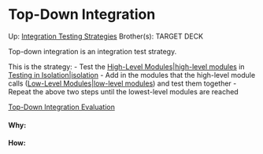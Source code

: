 # Top-Down Integration

Up: [Integration Testing Strategies](integration_testing_strategies)
Brother(s):
TARGET DECK

Top-down integration is an integration test strategy.

This is the strategy:
	- Test the [High-Level Modules|high-level modules](high-level_modules|high-level_modules) in [Testing in Isolation|isolation](testing_in_isolation|isolation)
	- Add in the modules that the high-level module calls ([Low-Level Modules|low-level modules](low-level_modules|low-level_modules)) and test them together
	- Repeat the above two steps until the lowest-level modules are reached

[Top-Down Integration Evaluation](top-down_integration_evaluation)































#### Why:
#### How:









